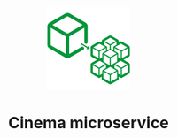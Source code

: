 <div align="center"><a href="#"><img width="150" height="150" src="./assets/img/logo-micro.png"></a>

# Cinema microservice


